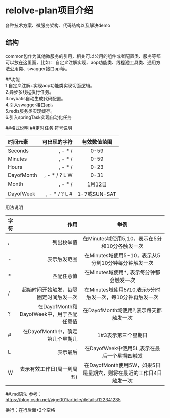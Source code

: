 # relolve-plan项目介绍
各种技术方案、微服务架构、代码结构以及解决demo  

## 结构  
common包作为其他微服务的引用，相关可以公用的组件或者配置类、服务等都可以放在这里面，比如：
自定义注解实现、aop功能类、线程池工具类、通用方法公用类、swagger接口api等。

##功能  
1.自定义注解+实现aop功能类实现切面逻辑。  
2.异步多线程执行任务。  
3.mybatis自动生成代码配置。  
4.引入swagger接口api。  
5.redis服务类实现缓存。  
6.引入springTask实现自动化任务


##格式说明
##定时任务
符号说明

| 时间元素 | 可出现的字符 | 有效数值范围 |
| :----- | -----: | :------: |
|Seconds    | , - * /      |  0-59  |
|Minutes    | , - * /      |  0-59  |
|Hours      | , - * /      |  0-23  |
|DayofMonth | , - * / ? L W|  0-31  |
|Month      | , - * /      |  1月12日  |
|DayofWeek  | , - * / ? L #|  1-7或SUN-SAT  |

用法说明

| 字符 | 作用 | 举例 |
| :----- | -----: | :------: |
|, | 列出枚举值									        |在Minutes域使用5,10，表示在5分和10分各触发一次          |
|- | 表示触发范围								        | 在Minutes域使用5-10，表示从5分到10分钟每分钟触发一次         |
|* | 匹配任意值									        | 在Minutes域使用*, 表示每分钟都会触发一次 |
|/ | 起始时间开始触发，每隔固定时间触发一次		        | 在Minutes域使用5/10,表示5分时触发一次，每10分钟再触发一次 |
|? | 在DayofMonth和DayofWeek中，用于匹配任意值           |在DayofMonth域使用?,表示每天都触发一次|
|# | 在DayofMonth中，确定第几个星期几			   |1#3表示第三个星期日|
|L | 表示最后									   |在DayofWeek中使用5L,表示在最后一个星期四触发|
|W | 表示有效工作日(周一到周五)					   |在DayofMonth使用5W，如果5日是星期六，则将在最近的工作日4日触发一次|

##.md语法
参考：  
https://blog.csdn.net/yige001/article/details/122341235  
  
换行：在行后面+2个空格

